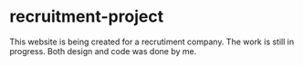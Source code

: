 # recruitment-project
This website is being created for a recrutiment company. The work is still in progress. Both design and code was done by me.
